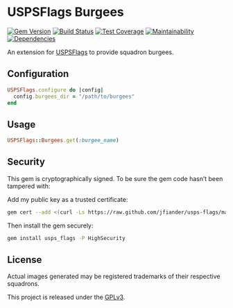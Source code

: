# USPSFlags Burgees

[![Gem Version](https://img.shields.io/gem/v/usps_flags-burgees.svg)](https://rubygems.org/gems/usps_flags-burgees)
[![Build Status](https://travis-ci.org/jfiander/usps-flags_burgees.svg)](https://travis-ci.org/jfiander/usps-flags_burgees)
[![Test Coverage](https://api.codeclimate.com/v1/badges/760b824f0edac3316a11/test_coverage)](https://codeclimate.com/github/jfiander/usps-flags_burgees/test_coverage)
[![Maintainability](https://api.codeclimate.com/v1/badges/760b824f0edac3316a11/maintainability)](https://codeclimate.com/github/jfiander/usps-flags_burgees/maintainability)
[![Dependencies](https://img.shields.io/gemnasium/jfiander/usps-flags_burgees.svg)](https://gemnasium.com/github.com/jfiander/usps-flags_burgees)

An extension for [USPSFlags](https://github.com/jfiander/usps-flags) to provide squadron burgees.

## Configuration

```ruby
USPSFlags.configure do |config|
  config.burgees_dir = "/path/to/burgees"
end
```

## Usage

```ruby
USPSFlags::Burgees.get(:burgee_name)
```

## Security

This gem is cryptographically signed. To be sure the gem code hasn’t been
tampered with:

Add my public key as a trusted certificate:

```sh
gem cert --add <(curl -Ls https://raw.github.com/jfiander/usps-flags/master/certs/jfiander.pem)
```

Then install the gem securely:

```sh
gem install usps_flags -P HighSecurity
```

## License

Actual images generated may be registered trademarks of their
respective squadrons.

This project is released under the
[GPLv3](https://raw.github.com/jfiander/usps-flags/master/LICENSE).
